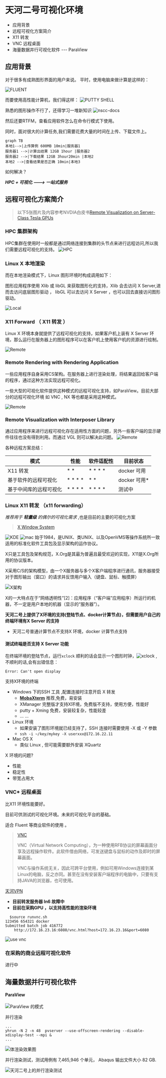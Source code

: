 # 天河二号可视化环境

* 应用背景
* 远程可视化方案简介
* X11 转发
* VNC 远程桌面
* 海量数据并行可视化软件 --- ParaView

## 应用背景
对于很多有成熟图形界面的用户来说。
平时，使用电脑来做计算是这样的：

![FLUENT](http://s15.sinaimg.cn/middle/794cebfb0774be101791e&690)

而要使用高性能计算机，我们得这样：
![PUTTY SHELL](http://ninghao.net/files/styles/large/public/images/blog/1503.png)

熟悉的图形操作不行了，还得学习一堆新知识
![nscc-docs](http://o8e06sulr.bkt.clouddn.com/image/jpg/nscc%E8%B5%84%E6%96%99%E4%B8%8B%E8%BD%BD.JPG)

然后还要RTFM，查看应用软件怎么在命令行模式下使用。

同时，面对很大的计算任务,我们需要花费大量的时间在上传、下载文件上。

```
graph TB
本地1-->|上传算例 600MB 10min|服务器1
服务器1 -->|计算出结果 12GB 1hour |服务器2
服务器2 -->|下载结果 12GB 3hour20min |本地2
本地2 -->|查看结果是否正确 10min|本地3
```

如何解决？

***HPC + 可视化  --->  一站式服务***

## 远程可视化方案简介

>以下5张图片及内容参考NVDIA白皮书[Remote Visualization on Server-Class Tesla GPUs](http://wenku.baidu.com/link?url=5mlRtYKtsOmcDCkO7b0_cvFuxg0FdcbbqGsp1AFTeX4CmrCMFeSw35OeOQzl4FX-i1RAbWe19G1JvD0N2eCI9ecIbwSKuAGUWY4f4pBo00u)

### HPC 集群架构

HPC集群在使用时一般都是通过网络连接到集群的头节点来进行远程访问,所以我们需要远程可视化的支持。
![HPC](http://o8e06sulr.bkt.clouddn.com/image/jpg/vis/1.JPG)

### Linux X 本地渲染

而在本地渲染模式下，Linux 图形环境时构成调用如下：

图形应用程序使用 Xlib 或 libGL 来获取图形化的支持，Xlib 会去访问 X Server,进而去访问底层图形驱动 ，  libGL 可以去访问 X Server ，也可以回去直接访问图形驱动。 


![Local](http://o8e06sulr.bkt.clouddn.com/image/jpg/vis/2.JPG)


### X11 Forward （ X11 转发 ）


Linux X 环境本身就提供了远程可视化的支持，如果客户机上装有 X Server 环境，那么运行在服务器上的图形程序可以在客户机上使用客户机的资源进行绘制。


![Remote](http://o8e06sulr.bkt.clouddn.com/image/jpg/vis/3.JPG)

### Remote Rendering with Rendering Application
一些应用程序自身采用CS架构。在服务器上进行渲染处理，将结果返回给客户端的程序，通过这种方法实现远程可视化。

一些大型的可视化软件提供这种模式的远程可视化支持，如ParaView。目前大部分的远程可视化环境 如 VNC , NX 等也都是采用这种模式。


![Remote](http://o8e06sulr.bkt.clouddn.com/image/jpg/vis/4.JPG)

### Remote Visualization with Interposer Library
通过应用程序来进行远程可视化存在适用性方面的问题，另外一些客户端的显示硬件往往也没有得到利用。而通过 VGL 则可以解决此问题。
![Remote](http://o8e06sulr.bkt.clouddn.com/image/jpg/vis/5.JPG)


各种远程方案总结：

模式 | 性能 | 软件适配性 | 目前状态 
---|---|--- |---
X11 转发 | * *  | * * * * | docker 可用 
基于软件的远程可视化 | * * * * | * * | docker 可用*
基于中间库的远程可视化 | * * * * | * * * * | 测试中




### Linux X11 转发 （x11 forwarding）
*推荐用于 **轻量级** 的偶尔的可视化需求* ,也是目前的主要的可视化方案
>[X Window System](https://en.wikipedia.org/wiki/X_Window_System)

![KDE](http://imgsrc.baidu.com/forum/w%3D580/sign=29094ce7c8177f3e1034fc0540ce3bb9/28e7fc039245d6882cfe6cf5a5c27d1ed31b24fa.jpg)
![mac](https://upload.wikimedia.org/wikipedia/commons/thumb/d/d9/Gnome-screenshot-full.jpg/1280px-Gnome-screenshot-full.jpg)
始于1984，是UNIX、类UNIX、以及OpenVMS等操作系统所一致适用的标准化软件工具包及显示架构的运作协议。

X只是工具包及架构规范，X.Org是其最为普遍且最受欢迎的实现，X11是X.Org所用的协议版本。

X采用C/S的架构模型，由一个X服务器与多个X客户端程序进行通讯，服务器接受对于图形输出（窗口）的请求并反馈用户输入（键盘、鼠标、触摸屏）

![X架构](https://upload.wikimedia.org/wikipedia/commons/thumb/0/03/X_client_server_example.svg/250px-X_client_server_example.svg.png)

X的一大特点在于“网络透明性”[2]：应用程序（“客户端”应用程序）所运行的机器，不一定是用户本地的机器（显示的“服务器”）。

**天河二号上提供了X环境的支持(登陆节点、docker计算节点)，但需要用户自己的终端环境有X Server 的支持**
* 天河二号普通计算节点不支持X 环境，docker 计算节点支持
#### 测试终端是否支持 X Server 功能 
在终端环境的登陆节点，运行``` xclock ```
顺利的话会显示一个图形时钟，![xclock](http://www.ibm.com/developerworks/cn/aix/library/au-tunnelingssh/figure7.jpg)
,不顺利的话,会有出错信息：

``` Error: Can't open display ```

支持X环境的终端
* Windows 下的SSH 工具 ,配置连接时注意开启 X 转发
    * [**MobaXterm**](http://mobaxterm.mobatek.net/)  推荐,免费，易安装
    * XManager 完整版才支持X环境，免费版不支持，使用方便，性能好
    * putty + Xming 免费，安装较复杂，性能较差
    * ... ... 
* Linux 环境
    *  如果安装了图形环境就已经支持了，SSH 连接时需要使用 -X 或 -Y 参数
    *  ``` ssh -i ~/key/mykey -X userxxx@172.16.22.11  ```
* Mac OS X 
    * 类似 Linux , 但可能需要额外安装 XQuartz 
    
X 环境的问题?
* 性能
* 稳定性
* 带宽占用大

### VNC* 远程桌面

比X11 环境性能要好。

目前可供测试的可视化环境。未来的可视化平台的基础。

适合 Fluent 等商业软件的使用 。

>[VNC](https://en.wikipedia.org/wiki/Virtual_Network_Computing)
>
>VNC（Virtual Network Computing），为一种使用RFB协议的屏幕画面分享及远程操作软件。此软件借由网络，可发送键盘与鼠标的动作及即时的屏幕画面。
>
>VNC与操作系统无关，因此可跨平台使用，例如可用Windows连接到某Linux的电脑，反之亦同。甚至在没有安装客户端程序的电脑中，只要有支持JAVA的浏览器，也可使用。

[天河VPN](https://github.com/JiangLiNSCC/TH2-demos/blob/master/Use%20VNC%20.ipynb)

* **目前转发服务器 ln6 故障中**
* **目前在采购GPU ，以支持高性能的渲染环境**
```
  $source runvnc.sh
123456 654321 docker
Submitted batch job 416772
    http://172.16.23.16:6080/vnc.html?host=172.16.23.16&port=6080
```

![use vnc](https://camo.githubusercontent.com/b44d165df09b2418fe6cfa48fe171e2dbc3d1ab1/68747470733a2f2f636c6f75642e67697468756275736572636f6e74656e742e636f6d2f6173736574732f31353035383234362f31353533383334342f32346162383162342d323261652d313165362d393436322d6662643939306565656562362e6a7067)

### 在采购的商业远程可视化软件

进行中

## 海量数据并行可视化软件

#### ParaView

![ParaView 的模式](http://o8e06sulr.bkt.clouddn.com/ParaViewMode.png)

并行渲染

```
...
yhrun -N 2 -n 48  pvserver --use-offscreen-rendering --disable-xdisplay-test --mpi &
...
```

![体渲染效果图](http://o8e06sulr.bkt.clouddn.com/image/jpgParaView-under.JPG)

并行渲染测试，测试用例有 7,465,946 个单元， Abaqus 输出文件大小 82 GB. 

![天河二号上的并行渲染测试](http://o8e06sulr.bkt.clouddn.com/image/jpgParaView-timer.JPG)

